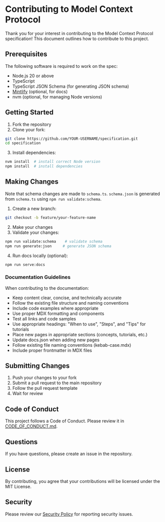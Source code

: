 # Contributing to Model Context Protocol

Thank you for your interest in contributing to the Model Context Protocol specification!
This document outlines how to contribute to this project.

## Prerequisites

The following software is required to work on the spec:

- Node.js 20 or above
- TypeScript
- TypeScript JSON Schema (for generating JSON schema)
- [Mintlify](https://mintlify.com/) (optional, for docs)
- nvm (optional, for managing Node versions)

## Getting Started

1. Fork the repository
2. Clone your fork:

```bash
git clone https://github.com/YOUR-USERNAME/specification.git
cd specification
```

3. Install dependencies:

```bash
nvm install  # install correct Node version
npm install  # install dependencies
```

## Making Changes

Note that schema changes are made to `schema.ts`. `schema.json` is generated from
`schema.ts` using `npm run validate:schema`.

1. Create a new branch:

```bash
git checkout -b feature/your-feature-name
```

2. Make your changes
3. Validate your changes:

```bash
npm run validate:schema    # validate schema
npm run generate:json     # generate JSON schema
```

4. Run docs locally (optional):

```bash
npm run serve:docs
```

### Documentation Guidelines

When contributing to the documentation:

- Keep content clear, concise, and technically accurate
- Follow the existing file structure and naming conventions
- Include code examples where appropriate
- Use proper MDX formatting and components
- Test all links and code samples
- Use appropriate headings: "When to use", "Steps", and "Tips" for tutorials
- Place new pages in appropriate sections (concepts, tutorials, etc.)
- Update docs.json when adding new pages
- Follow existing file naming conventions (kebab-case.mdx)
- Include proper frontmatter in MDX files

## Submitting Changes

1. Push your changes to your fork
2. Submit a pull request to the main repository
3. Follow the pull request template
4. Wait for review

## Code of Conduct

This project follows a Code of Conduct. Please review it in
[CODE_OF_CONDUCT.md](CODE_OF_CONDUCT.md).

## Questions

If you have questions, please create an issue in the repository.

## License

By contributing, you agree that your contributions will be licensed under the MIT
License.

## Security

Please review our [Security Policy](SECURITY.md) for reporting security issues.

